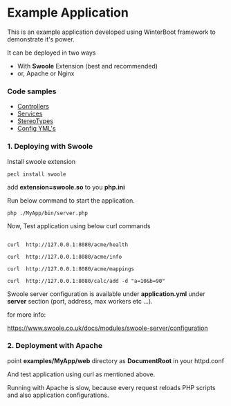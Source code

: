 # Example Application

This is an example application developed using WinterBoot framework to demonstrate it's power.

It can be deployed in two ways

- With **Swoole** Extension (best and recommended)
- or, Apache or Nginx


### Code samples

- [Controllers](MyApp/src/controller)
- [Services](MyApp/src/service)
- [StereoTypes](MyApp/src/stereotype)
- [Config YML's](MyApp/config)


### 1. Deploying with Swoole

Install swoole extension

```shell
pecl install swoole
```

add **extension=swoole.so** to you **php.ini**



Run below command to start the application.

```shell
php ./MyApp/bin/server.php
```


Now, Test application using below curl commands

```

curl  http://127.0.0.1:8080/acme/health

curl  http://127.0.0.1:8080/acme/info

curl  http://127.0.0.1:8080/acme/mappings

curl  http://127.0.0.1:8080/calc/add -d "a=10&b=90"

```

Swoole server configuration is available under **application.yml** under **server** section (port, address, max workers etc ...).

for more info:

https://www.swoole.co.uk/docs/modules/swoole-server/configuration



### 2. Deployment with Apache

point  **examples/MyApp/web** directory as **DocumentRoot** in your httpd.conf

And test application using curl as mentioned above.

Running with Apache is slow, because every request reloads PHP scripts and also application configurations.


